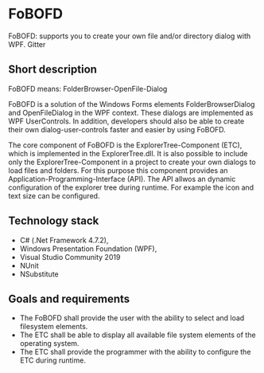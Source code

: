 # FoBOFD
FoBOFD: supports you to create your own file and/or directory dialog with WPF.
Gitter

## Short description

FoBOFD means: FolderBrowser-OpenFile-Dialog

FoBOFD is a solution of the Windows Forms elements FolderBrowserDialog and OpenFileDialog in the WPF context. These dialogs are implemented as WPF UserControls. In addition, developers should also be able to create their own dialog-user-controls faster and easier by using FoBOFD.

The core component of FoBOFD is the ExplorerTree-Component (ETC), which is implemented in the ExplorerTree.dll. It is also possible to include only the ExplorerTree-Component in a project to create your own dialogs to load files and folders. For this purpose this component provides an Application-Programming-Interface (API). The API allwos an dynamic configuration of the explorer tree during runtime. For example the icon and text size can be configured. 


## Technology stack
* C# (.Net Framework 4.7.2),
* Windows Presentation Foundation (WPF),
* Visual Studio Community 2019
* NUnit
* NSubstitute


## Goals and requirements

* The FoBOFD shall provide the user with the ability to select and load filesystem elements.
* The ETC shall be able to display all available file system elements of the operating system.	
* The ETC shall provide the programmer with the ability to configure the ETC during runtime.
